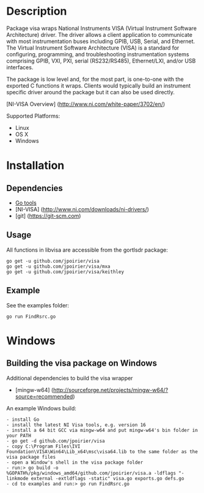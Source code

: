 Description
===========

Package visa wraps National Instruments VISA (Virtual Instrument Software Architecture) driver. The driver
allows a client application to communicate with most instrumentation buses including GPIB, USB, Serial, and Ethernet.
The Virtual Instrument Software Architecture (VISA) is a standard for configuring, programming, and troubleshooting
instrumentation systems comprising GPIB, VXI, PXI, serial (RS232/RS485), Ethernet/LXI, and/or USB interfaces.

The package is low level and, for the most part, is one-to-one with the
exported C functions it wraps. Clients would typically build an instrument
specific driver around the package but it can also be used directly.

[NI-VISA Overview] (http://www.ni.com/white-paper/3702/en/)

Supported Platforms:
* Linux
* OS X
* Windows


Installation
============

Dependencies
------------

* [Go tools](https://golang.org)
* [NI-VISA] (http://www.ni.com/downloads/ni-drivers/)
* [git] (https://git-scm.com)

Usage
-----

All functions in libvisa are accessible from the gortlsdr package:

    go get -u github.com/jpoirier/visa
    go get -u github.com/jpoirier/visa/mxa
    go get -u github.com/jpoirier/visa/keithley

Example
-------

See the examples folder:

    go run FindRsrc.go

Windows
=======

Building the visa package on Windows
------------------------------------

Additional dependencies to build the visa wrapper

* [mingw-w64] (http://sourceforge.net/projects/mingw-w64/?source=recommended)


An example Windows build: 

    - install Go
    - install the latest NI Visa tools, e.g. version 16
    - install a 64 bit GCC via mingw-w64 and put mingw-w64's bin folder in your PATH
    - go get -d github.com/jpoirier/visa
    - copy C:\Program Files\IVI Foundation\VISA\Win64\Lib_x64\msc\visa64.lib to the same folder as the visa package files
    - open a Window's shell in the visa package folder
    - run:> go build -o %GOPATH%/pkg/windows_amd64/github.com/jpoirier/visa.a -ldflags "-linkmode external -extldflags -static" visa.go exports.go defs.go
    - cd to examples and run:> go run FindRsrc.go

